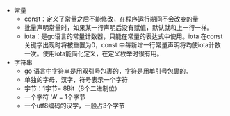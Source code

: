 - 常量
    - const：定义了常量之后不能修改，在程序运行期间不会改变的量
    - 批量声明常量时，如果某一行声明后没有赋值，默认就和上一行一样。
    - iota：是go语言的常量计数器，只能在常量的表达式中使用。iota 在const关键字出现时将被重置为0，const 中每新增一行常量声明将均使iota计数一次。使用iota能简化定义，在定义枚举时很有用。
- 字符串
    - go 语言中字符串是用双引号包裹的，字符是用单引号包裹的。
    - 单独的字母，汉字，符号表示一个字符
    - 字节：1字节= 8Bit（8个二进制位）
    - 一个字符 ‘A’ = 1个字节
    - 一个utf8编码的汉字，一般占3个字节
